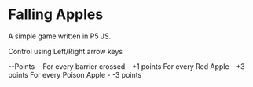 # Falling Apples

A simple game written in P5 JS.

Control using Left/Right arrow keys

--Points--
For every barrier crossed - +1 points
For every Red Apple - +3 points
For every Poison Apple - -3 points
